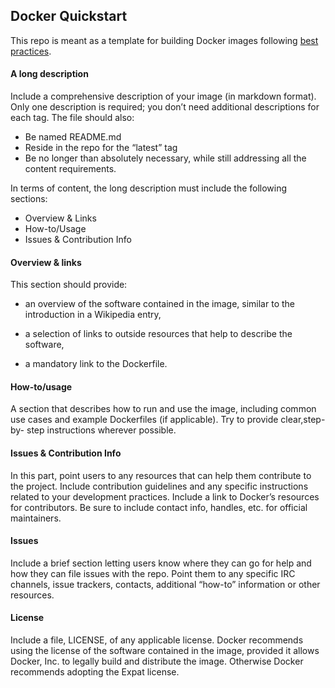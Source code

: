 ## Docker Quickstart

This repo is meant as a template for building Docker images following [best practices](https://docs.docker.com/articles/dockerfile_best-practices/).

#### A long description

Include a comprehensive description of your image (in markdown format). Only one description is required; you don’t need additional descriptions for each tag. The file should also:

* Be named README.md
* Reside in the repo for the “latest” tag
* Be no longer than absolutely necessary, while still addressing all the content requirements.

In terms of content, the long description must include the following sections:

* Overview & Links
* How-to/Usage
* Issues & Contribution Info

#### Overview & links

This section should provide:

* an overview of the software contained in the image, similar to the introduction in a Wikipedia entry,

* a selection of links to outside resources that help to describe the software,

* a mandatory link to the Dockerfile.

#### How-to/usage

A section that describes how to run and use the image, including common use cases and example Dockerfiles (if applicable). Try to provide clear,step-by- step instructions wherever possible.

#### Issues & Contribution Info

In this part, point users to any resources that can help them contribute to the project. Include contribution guidelines and any specific instructions related to your development practices. Include a link to Docker’s resources for contributors. Be sure to include contact info, handles, etc. for official maintainers.

#### Issues

Include a brief section letting users know where they can go for help and how they can file issues with the repo. Point them to any specific IRC channels, issue trackers, contacts, additional “how-to” information or other resources.

#### License

Include a file, LICENSE, of any applicable license. Docker recommends using the license of the software contained in the image, provided it allows Docker, Inc. to legally build and distribute the image. Otherwise Docker recommends adopting the Expat license.
